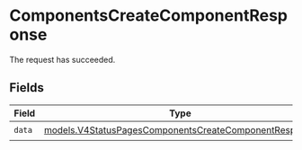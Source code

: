# ComponentsCreateComponentResponse

The request has succeeded.


## Fields

| Field                                                                                                                | Type                                                                                                                 | Required                                                                                                             | Description                                                                                                          |
| -------------------------------------------------------------------------------------------------------------------- | -------------------------------------------------------------------------------------------------------------------- | -------------------------------------------------------------------------------------------------------------------- | -------------------------------------------------------------------------------------------------------------------- |
| `data`                                                                                                               | [models.V4StatusPagesComponentsCreateComponentResponse](../models/v4statuspagescomponentscreatecomponentresponse.md) | :heavy_check_mark:                                                                                                   | N/A                                                                                                                  |